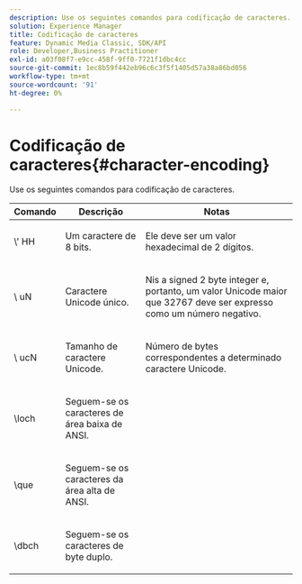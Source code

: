 ```yaml
---
description: Use os seguintes comandos para codificação de caracteres.
solution: Experience Manager
title: Codificação de caracteres
feature: Dynamic Media Classic, SDK/API
role: Developer,Business Practitioner
exl-id: a03f08f7-e9cc-458f-9ff0-7721f1dbc4cc
source-git-commit: 1ec8b59f442eb96c6c3f5f1405d57a38a86bd056
workflow-type: tm+mt
source-wordcount: '91'
ht-degree: 0%

---
```


# Codificação de caracteres{#character-encoding}

Use os seguintes comandos para codificação de caracteres.

<table id="table_EB0C1B674BEA4A37964FB4BF559E0005"> 
 <thead> 
  <tr> 
   <th class="entry"> Comando </th> 
   <th class="entry"> Descrição </th> 
   <th class="entry"> Notas </th> 
  </tr> 
 </thead>
 <tbody> 
  <tr> 
   <td> <span class="codeph">\'<span class="varname"> HH</span></span> </td> 
   <td> <p>Um caractere de 8 bits. </p> </td> 
   <td> <p><span class="varname"> </span> Ele deve ser um valor hexadecimal de 2 dígitos. </p> </td> 
  </tr> 
  <tr> 
   <td> <span class="codeph">\<span class="varname"> uN</span></span> </td> 
   <td> <p>Caractere Unicode único. </p> </td> 
   <td> <p><span class="varname"> </span> Nis a signed 2 byte integer e, portanto, um valor Unicode maior que 32767 deve ser expresso como um número negativo. </p> </td> 
  </tr> 
  <tr> 
   <td> <span class="codeph">\<span class="varname"> ucN</span></span> </td> 
   <td> <p>Tamanho de caractere Unicode. </p> </td> 
   <td> <p>Número de bytes correspondentes a determinado caractere Unicode. </p> </td> 
  </tr> 
  <tr> 
   <td> <span class="codeph"> \loch  </span> </td> 
   <td> <p>Seguem-se os caracteres de área baixa de ANSI. </p> </td> 
   <td> <p> </p> </td> 
  </tr> 
  <tr> 
   <td> <span class="codeph"> \que  </span> </td> 
   <td> <p>Seguem-se os caracteres da área alta de ANSI. </p> </td> 
   <td> <p> </p> </td> 
  </tr> 
  <tr> 
   <td> <span class="codeph"> \dbch  </span> </td> 
   <td> <p>Seguem-se os caracteres de byte duplo. </p> </td> 
   <td> <p> </p> </td> 
  </tr> 
 </tbody> 
</table>
